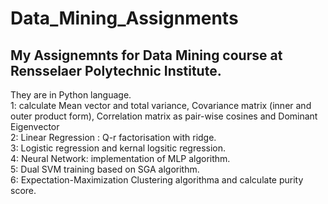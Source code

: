 # Data_Mining_Assignments

## My Assignemnts for Data Mining course at Rensselaer Polytechnic Institute.
They are in Python language. <br />
1: calculate Mean vector and total variance,  Covariance matrix (inner and outer product form), Correlation matrix as pair-wise cosines and Dominant Eigenvector <br />
2:  Linear Regression : Q-r factorisation with ridge. <br />
3: Logistic regression and kernal logsitic regression. <br />
4: Neural Network: implementation  of MLP algorithm. <br />
5: Dual SVM training based on SGA algorithm. <br />
6: Expectation-Maximization Clustering algorithma and calculate purity score. <br />
